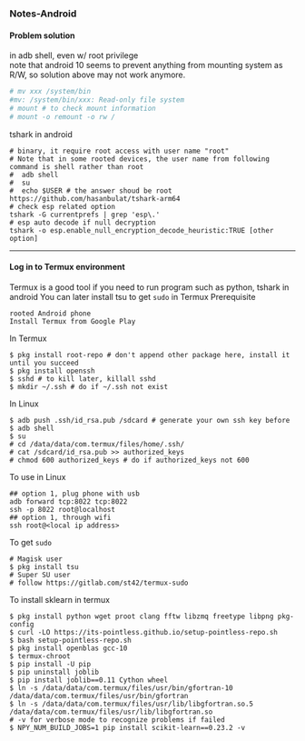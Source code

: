 ### Notes-Android  

#### Problem solution
in adb shell, even w/ root privilege  
note that android 10 seems to prevent anything from mounting system as R/W, so solution above may not work anymore.
```bash
# mv xxx /system/bin
#mv: /system/bin/xxx: Read-only file system
# mount # to check mount information
# mount -o remount -o rw /
```
tshark in android
```
# binary, it require root access with user name "root"
# Note that in some rooted devices, the user name from following command is shell rather than root
#  adb shell
#  su
#  echo $USER # the answer shoud be root
https://github.com/hasanbulat/tshark-arm64
# check esp related option
tshark -G currentprefs | grep 'esp\.'
# esp auto decode if null decryption
tshark -o esp.enable_null_encryption_decode_heuristic:TRUE [other option]
```
---
#### Log in to Termux environment
Termux is a good tool if you need to run program such as python, tshark in android
You can later install tsu to get `sudo` in Termux
Prerequisite
```
rooted Android phone
Install Termux from Google Play
```
In Termux
```
$ pkg install root-repo # don't append other package here, install it until you succeed
$ pkg install openssh
$ sshd # to kill later, killall sshd
$ mkdir ~/.ssh # do if ~/.ssh not exist
```
In Linux
```
$ adb push .ssh/id_rsa.pub /sdcard # generate your own ssh key before
$ adb shell
$ su
# cd /data/data/com.termux/files/home/.ssh/
# cat /sdcard/id_rsa.pub >> authorized_keys
# chmod 600 authorized_keys # do if authorized_keys not 600
```
To use in Linux
```
## option 1, plug phone with usb
adb forward tcp:8022 tcp:8022
ssh -p 8022 root@localhost
## option 1, through wifi
ssh root@<local ip address>
```
To get `sudo`
```
# Magisk user
$ pkg install tsu
# Super SU user
# follow https://gitlab.com/st42/termux-sudo
```
To install sklearn in termux
```
$ pkg install python wget proot clang fftw libzmq freetype libpng pkg-config
$ curl -LO https://its-pointless.github.io/setup-pointless-repo.sh
$ bash setup-pointless-repo.sh
$ pkg install openblas gcc-10
$ termux-chroot
$ pip install -U pip
$ pip uninstall joblib
$ pip install joblib==0.11 Cython wheel
$ ln -s /data/data/com.termux/files/usr/bin/gfortran-10 /data/data/com.termux/files/usr/bin/gfortran
$ ln -s /data/data/com.termux/files/usr/lib/libgfortran.so.5 /data/data/com.termux/files/usr/lib/libgfortran.so
# -v for verbose mode to recognize problems if failed
$ NPY_NUM_BUILD_JOBS=1 pip install scikit-learn==0.23.2 -v
```
